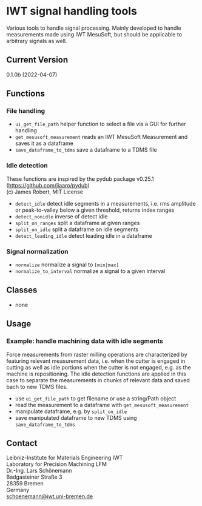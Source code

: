 # IWT signal handling tools
Various tools to handle signal processing. Mainly developed to handle 
measurements made using IWT MesuSoft, but should be applicable to arbitrary
signals as well.

## Current Version
0.1.0b (2022-04-07)

## Functions
### File handling
- `ui_get_file_path` helper function to select a file via a GUI for further 
  handling  
- `get_mesusoft_measurement` reads an IWT MesuSoft Measurement and saves it as 
  a dataframe  
- `save_dataframe_to_tdms` save a dataframe to a TDMS file  

### Idle detection
These functions are inspired by the pydub package v0.25.1 (https://github.com/jiaaro/pydub)  
(c) James Robert, MIT License
- `detect_idle` detect idle segments in a measurements, i.e. rms amplitude 
  or peak-to-valley below a given threshold, returns index ranges   
- `detect_nonidle` inverse of detect idle  
- `split_on_ranges` split a dataframe at given ranges  
- `split_on_idle` split a dataframe on idle segments  
- `detect_leading_idle` detect leading idle in a dataframe  

### Signal normalization
- `normalize` normalize a signal to `[min|max]`
- `normalize_to_interval` normalize a signal to a given interval

## Classes
- none 

## Usage
### Example: handle machining data with idle segments
Force measurements from raster milling operations are characterized by 
featuring relevant measurement data, i.e. when the cutter is engaged in cutting
as well as idle portions when the cutter is not engaged, e.g. as the machine is
repositioning. The idle detection functions are applied in this case to
separate the measurements in chunks of relevant data and saved bach to new
TDMS files. 
-  use `ui_get_file_path` to get filename or use a string/Path object
-  read the measurement to a dataframe with `get_mesusoft_measurement`
-  manipulate dataframe, e.g. by `split_on_idle`
-  save manipulated dataframe to new TDMS using `save_dataframe_to_tdms`


## Contact
Leibniz-Institute for Materials Engineering IWT  
Laboratory for Precision Machining LFM  
Dr.-Ing. Lars Schönemann  
Badgasteiner Straße 3  
28359 Bremen  
Germany  
schoenemann@iwt.uni-bremen.de
